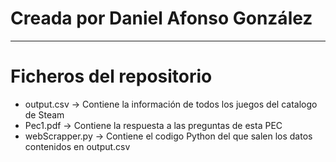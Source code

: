 
   # Creada por Daniel Afonso González
   
   --------------------------
   
   # Ficheros del repositorio
   
- output.csv -> Contiene la información de todos los juegos del catalogo de Steam
- Pec1.pdf -> Contiene la respuesta a las preguntas de esta PEC
- webScrapper.py -> Contiene el codigo Python del que salen los datos contenidos en output.csv
